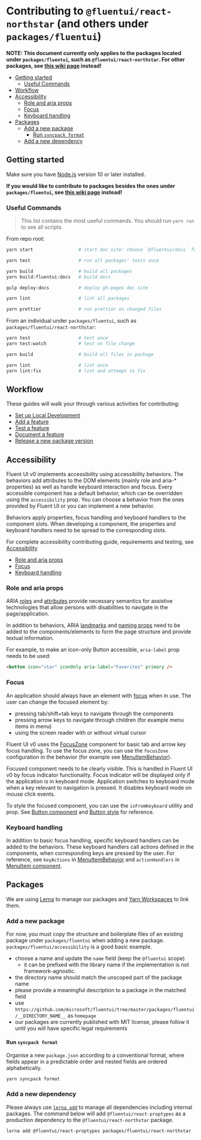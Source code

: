 # Contributing to `@fluentui/react-northstar` (and others under `packages/fluentui`)

**NOTE: This document currently only applies to the packages located under `packages/fluentui`, such as `@fluentui/react-northstar`. For other packages, see [this wiki page](https://github.com/microsoft/fluentui/wiki/Contributing) instead!**

<!-- START doctoc generated TOC please keep comment here to allow auto update -->
<!-- DON'T EDIT THIS SECTION, INSTEAD RE-RUN doctoc TO UPDATE -->

- [Getting started](#getting-started)
  - [Useful Commands](#useful-commands)
- [Workflow](#workflow)
- [Accessibility](#accessibility)
  - [Role and aria props](#role-and-aria-props)
  - [Focus](#focus)
  - [Keyboard handling](#keyboard-handling)
- [Packages](#packages)
  - [Add a new package](#add-a-new-package)
    - [Run `syncpack format`](#run-syncpack-format)
  - [Add a new dependency](#add-a-new-dependency)

<!-- END doctoc generated TOC please keep comment here to allow auto update -->

## Getting started

Make sure you have [Node.js][1] version 10 or later installed.

**If you would like to contribute to packages besides the ones under `packages/fluentui`, see [this wiki page](https://github.com/microsoft/fluentui/wiki/Contributing) instead!**

### Useful Commands

> This list contains the most useful commands. You should run `yarn run` to see all scripts.

From repo root:

```sh
yarn start                 # start doc site: choose `@fluentui/docs` for v0

yarn test                  # run all packages' tests once

yarn build                 # build all packages
yarn build:fluentui:docs   # build docs

gulp deploy:docs           # deploy gh-pages doc site

yarn lint                  # lint all packages

yarn prettier              # run prettier on changed files
```

From an individual under `packages/fluentui`, such as `packages/fluentui/react-northstar`:

```sh
yarn test                  # test once
yarn test:watch            # test on file change

yarn build                 # build all files in package

yarn lint                  # lint once
yarn lint:fix              # lint and attempt to fix
```

## Workflow

These guides will walk your through various activities for contributing:

- [Set up Local Development](setup-local-development.md)
- [Add a feature](add-a-feature.md)
- [Test a feature](test-a-feature.md)
- [Document a feature](document-a-feature.md)
- [Release a new package version](release-a-package.md)

## Accessibility

Fluent UI v0 implements accessibility using accessibility behaviors. The behaviors add attributes to the DOM elements (mainly role and aria-\* properties) as well as handle keyboard interaction and focus. Every accessible component has a default behavior, which can be overridden using the `accessibility` prop. You can choose a behavior from the ones provided by Fluent UI or you can implement a new behavior.

Behaviors apply properties, focus handling and keyboard handlers to the component slots. When developing a component, the properties and keyboard handlers need to be spread to the corresponding slots.

For complete accessibility contributing guide, requirements and testing, see [Accessibility][2]

- [Role and aria props](#role-and-aria-props)
- [Focus](#focus)
- [Keyboard handling](#keyboard-handling)

### Role and aria props

ARIA [roles][3] and [attributes][4] provide necessary semantics for assistive technologies that allow persons with disabilities to navigate in the page/application.

In addition to behaviors, ARIA [landmarks][5] and [naming props][6] need to be added to the components/elements to form the page structure and provide textual information.

For example, to make an icon-only Button accessible, `aria-label` prop needs to be used:

```html
<button icon="star" iconOnly aria-label="Favorites" primary />
```

### Focus

An application should always have an element with [focus][7] when in use. The user can change the focused element by:

- pressing tab/shift+tab keys to navigate through the components
- pressing arrow keys to navigate through children (for example menu items in menu)
- using the screen reader with or without virtual cursor

Fluent UI v0 uses the [FocusZone][8] component for basic tab and arrow key focus handling. To use the focus zone, you can use the `focusZone` configuration in the behavior (for example see [MenuItemBehavior][9]).

Focused component needs to be clearly visible. This is handled in Fluent UI v0 by focus indicator functionality. Focus indicator will be displayed only if the application is in keyboard mode. Application switches to keyboard mode when a key relevant to navigation is pressed. It disables keyboard mode on mouse click events.

To style the focused component, you can use the `isFromKeyboard` utility and prop. See [Button component][10] and [Button style][11] for reference.

### Keyboard handling

In addition to basic focus handling, specific keyboard handlers can be added to the behaviors. These keyboard handlers call actions defined in the components, when corresponding keys are pressed by the user. For reference, see `keyActions` in [MenuItemBehavior][12] and `actionHandlers` in [MenuItem component][13].

## Packages

We are using [Lerna][14] to manage our packages and [Yarn Workspaces][15] to link them.

### Add a new package

<!--
#### Run `lerna create`

You should to run `lerna create` command to create a new package
-->

For now, you must copy the structure and boilerplate files of an existing package under `packages/fluentui` when adding a new package. `packages/fluentui/accessibility` is a good basic example.

- choose a name and update the `name` field (keep the `@fluentui` scope)
  - it can be prefixed with the library name if the implementation is not framework-agnostic.
- the directory name should match the unscoped part of the package name
- please provide a meaningful description to a package in the matched field
- use `https://github.com/microsoft/fluentui/tree/master/packages/fluentui/__DIRECTORY_NAME__` as `homepage`
- our packages are currently published with MIT license, please follow it until you will have specific legal requirements

<!--
```sh
lerna create @fluentui/react-proptypes react-proptypes
```

##### Example input

```
lerna notice cli v3.11.1
package name: (@fluentui/react-proptypes)
version: (0.21.1)
description: Set of custom reusable PropTypes for React components.
keywords:
homepage: https://github.com/microsoft/fluent-ui-react/tree/master/packages/react-proptypes
license: (ISC) MIT
entry point: (lib/react-proptypes.js)
git repository: (https://github.com/microsoft/fluent-ui-react.git)
```

#### Update `package.json`

After a package will be created we need to add necessary changes to a newly created `package.json`.
These changes are required to setup internal tooling and package publishing.

```diff
-  "directories": {
-    "lib": "lib",
-    "test": "__tests__"
-  },
-  "files": [
-    "lib"
-  ],
+  "jsnext:main": "dist/es/index.js",
+  "main": "dist/commonjs/index.js",
+  "module": "dist/es/index.js",
+  "types": "dist/es/index.d.ts",
+  "sideEffects": false,
+  "files": [
+    "dist"
+  ],
```

```diff
-  "scripts": {
-    "test": "echo \"Error: run tests from root\" && exit 1"
-  },
+  "scripts": {
+    "build": "gulp bundle:package:no-umd"
+  },
```

You can also use `gulp bundle:package` to bundle your package with UMD.

#### Create `tsconfig.json`

If your package uses TypeScript, please also create a new `tsconfig.json` and place it in `packages/__DIRECTORY_NAME__`. An example config:

```json
{
  "extends": "../../build/tsconfig.common",
  "include": ["src", "test"]
}
```

This config will extend a common TS config that is used in all packages. You can add specific options for the package here.

#### Create `jest.config.js`

If your package uses Jest for unit tests, please also create a new `jest.config.js` and place and place it in `packages/__DIRECTORY_NAME__`. An example config:

```js
module.exports = {
  ...require('@fluentui/internal-tooling/jest'),
  name: '__DIRECTORY_NAME__',
};
```
-->

#### Run `syncpack format`

Organise a new `package.json` according to a conventional format, where fields appear in a predictable order and
nested fields are ordered alphabetically.

```
yarn syncpack format
```

### Add a new dependency

Please always use [`lerna add`][16] to manage all dependencies including internal packages. The command below will add `@fluentui/react-proptypes` as a production dependency to the `@fluentui/react-northstar` package.

```yarn
lerna add @fluentui/react-proptypes packages/fluentui/react-northstar
```

[1]: https://nodejs.org/
[2]: https://github.com/stardust-ui/accessibility/blob/master/CONTRIBUTING.md
[3]: https://www.w3.org/TR/wai-aria-1.1/#usage_intro
[4]: https://www.w3.org/TR/wai-aria-1.1/#introstates
[5]: https://www.w3.org/TR/wai-aria-1.1/#landmark_roles
[6]: https://www.w3.org/TR/wai-aria-1.1/#namecalculation
[7]: https://www.w3.org/TR/wai-aria-1.1/#managingfocus
[8]: https://developer.microsoft.com/en-us/fabric#/components/focuszone
[9]: https://github.com/microsoft/fluentui/blob/master/packages/fluentui/accessibility/src/behaviors/Menu/MenuBehavior.ts
[10]: https://github.com/microsoft/fluentui/blob/master/packages/fluentui/react-northstar/src/components/Button/Button.tsx
[11]: https://github.com/microsoft/fluentui/blob/master/packages/fluentui/react-northstar/src/themes/teams/components/Button/buttonStyles.ts
[12]: https://github.com/microsoft/fluentui/blob/master/packages/fluentui/accessibility/src/behaviors/Menu/MenuItemBehavior.ts
[13]: https://github.com/microsoft/fluentui/blob/master/packages/fluentui/react-northstar/src/components/Menu/MenuItem.tsx
[14]: https://lerna.js.org
[15]: https://yarnpkg.com/en/docs/workspaces
[16]: https://github.com/lerna/lerna/tree/master/commands/add
